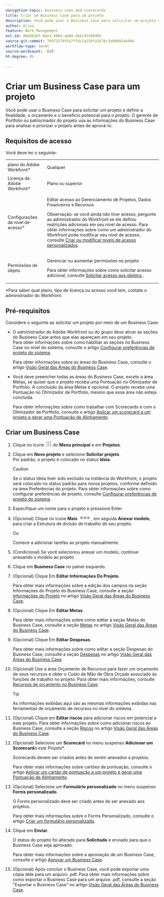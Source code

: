 ```yaml
---
navigation-topic: business-case-and-scorecards
title: Criar um Business Case para um projeto
description: Você pode usar o Business Case para solicitar um projeto e definir a finalidade, o orçamento e o benefício potencial para o projeto. O gerente de Portfolio ou patrocinador do projeto usa as informações do Business Case para analisar e priorizar o projeto antes de aprová-lo.
author: Alina
feature: Work Management
exl-id: db69b3bf-04e3-49b4-ae0d-ab6145389db5
source-git-commit: 7697327455a7ffdc1a15bfa1676c3a0b091abd04
workflow-type: tm+mt
source-wordcount: '828'
ht-degree: 0%

---
```


# Criar um Business Case para um projeto

Você pode usar o Business Case para solicitar um projeto e definir a finalidade, o orçamento e o benefício potencial para o projeto. O gerente de Portfolio ou patrocinador do projeto usa as informações do Business Case para analisar e priorizar o projeto antes de aprová-lo.

## Requisitos de acesso

Você deve ter o seguinte:

<table style="table-layout:auto"> 
 <col> 
 <col> 
 <tbody> 
  <tr> 
   <td role="rowheader">plano do Adobe Workfront*</td> 
   <td> <p>Qualquer </p> </td> 
  </tr> 
  <tr> 
   <td role="rowheader">Licença da Adobe Workfront*</td> 
   <td> <p>Plano ou superior</p> </td> 
  </tr> 
  <tr> 
   <td role="rowheader">Configurações de nível de acesso*</td> 
   <td> <p>Editar acesso ao Gerenciamento de Projetos, Dados Financeiros e Recursos</p> <p>Observação: se você ainda não tiver acesso, pergunte ao administrador do Workfront se ele definiu restrições adicionais em seu nível de acesso. Para obter informações sobre como um administrador do Workfront pode modificar seu nível de acesso, consulte <a href="../../../administration-and-setup/add-users/configure-and-grant-access/create-modify-access-levels.md" class="MCXref xref">Criar ou modificar níveis de acesso personalizados</a>.</p> </td> 
  </tr> 
  <tr> 
   <td role="rowheader">Permissões de objeto</td> 
   <td> <p>Gerenciar ou aumentar permissões no projeto</p> <p>Para obter informações sobre como solicitar acesso adicional, consulte <a href="../../../workfront-basics/grant-and-request-access-to-objects/request-access.md" class="MCXref xref">Solicitar acesso aos objetos </a>.</p> </td> 
  </tr> 
 </tbody> 
</table>

&#42;Para saber qual plano, tipo de licença ou acesso você tem, contate o administrador do Workfront.

## Pré-requisitos

Considere o seguinte ao solicitar um projeto por meio de um Business Case:

* O administrador do Adobe Workfront ou do grupo deve ativar as seções do Business Case antes que elas apareçam em seu projeto.\
  Para obter informações sobre como habilitar as seções no Business Case no nível do sistema, consulte o artigo [Configurar preferências de projeto do sistema](../../../administration-and-setup/set-up-workfront/configure-system-defaults/set-project-preferences.md).

  Para obter informações sobre as áreas do Business Case, consulte o artigo [Visão Geral das Áreas do Business Case](../../../manage-work/projects/define-a-business-case/areas-of-business-case.md).

* Você deve preencher todas as áreas do Business Case, exceto a área Metas, se quiser que o projeto receba uma Pontuação no Otimizador de Portfolio. A conclusão da área Metas é opcional. O projeto recebe uma Pontuação no Otimizador de Portfolio, mesmo que essa área não esteja concluída.

  Para obter informações sobre como trabalhar com Scorecards e com o Otimizador de Portfolio, consulte o artigo [Aplicar um scorecard a um projeto e gerar uma Pontuação de Alinhamento](../../../manage-work/projects/define-a-business-case/apply-scorecard-to-project-to-generate-alignment-score.md).

## Criar um Business Case

1. Clique no ícone ![](assets/main-menu-icon.png) do **Menu principal** e em **Projetos**.
1. Clique em **Novo projeto** e selecione **Solicitar projeto**.\
   Por padrão, o projeto é colocado no status **Ideia**.

   >[!CAUTION]
   >
   >Se o status Ideia tiver sido excluído na instância do Workfront, o projeto será colocado no status padrão para novos projetos, conforme definido na área Preferências do projeto. Para obter informações sobre como configurar preferências de projeto, consulte [Configurar preferências de projeto do sistema](../../../administration-and-setup/set-up-workfront/configure-system-defaults/set-project-preferences.md).

1. Especifique um nome para o projeto e pressione Enter.
1. (Opcional) Clique no ícone **Mais** ![](assets/qs-more-icon-on-an-object.png), em seguida **Anexar modelo**, para criar a Estrutura de divisão de trabalho do seu projeto.

   Ou

   Comece a adicionar tarefas ao projeto manualmente.

1. (Condicional) Se você selecionou anexar um modelo, continue anexando o modelo ao projeto
1. Clique em **Business Case** no painel esquerdo.
1. (Opcional) Clique Em **Editar Informações Do Projeto**. 

   Para obter mais informações sobre a edição dos campos na seção Informações do Projeto do Business Case, consulte a seção [Informações do Projeto](../../../manage-work/projects/define-a-business-case/areas-of-business-case.md#project-info) no artigo [Visão Geral das Áreas do Business Case](../../../manage-work/projects/define-a-business-case/areas-of-business-case.md).

1. (Opcional) Clique Em **Editar Metas**.

   Para obter mais informações sobre como editar a seção Metas do Business Case, consulte a seção [Metas](../../../manage-work/projects/define-a-business-case/areas-of-business-case.md#goals) no artigo [Visão Geral das Áreas do Business Case](../../../manage-work/projects/define-a-business-case/areas-of-business-case.md).

1. (Opcional) Clique Em **Editar Despesas**.

   Para obter mais informações sobre como editar a seção Despesas do Business Case, consulte a seção [Despesas](../../../manage-work/projects/define-a-business-case/areas-of-business-case.md#expenses) no artigo [Visão Geral das Áreas do Business Case](../../../manage-work/projects/define-a-business-case/areas-of-business-case.md).

1. (Opcional) Use a área Orçamento de Recursos para fazer um orçamento de seus recursos e obter o Custo de Mão de Obra Orçado associado às funções de trabalho no projeto. Para obter mais informações, consulte [Recursos de orçamento no Business Case](../../../manage-work/projects/define-a-business-case/budget-resources-in-business-case.md).

   >[!TIP]
   >
   >As informações exibidas aqui são as mesmas informações exibidas nas ferramentas de orçamento de recursos no nível do sistema.

1. (Opcional) Clique em **Editar riscos** para adicionar riscos em potencial a este projeto. Para obter informações sobre como adicionar riscos ao Business Case, consulte a seção [Riscos](../../../manage-work/projects/define-a-business-case/areas-of-business-case.md#risks) no artigo [Visão Geral das Áreas do Business Case](../../../manage-work/projects/define-a-business-case/areas-of-business-case.md).
1. (Opcional) Selecione um **Scorecard** no menu suspenso **Adicionar um Scorecard***a este Projeto**.

   Scorecards devem ser criados antes de serem anexados a projetos.

   Para obter mais informações sobre cartões de pontuação, consulte o artigo [Aplicar um cartão de pontuação a um projeto e gerar uma Pontuação de Alinhamento](../../../manage-work/projects/define-a-business-case/apply-scorecard-to-project-to-generate-alignment-score.md).

1. (Opcional) Selecione um **Formulário personalizado** no menu suspenso **Forms personalizado**.

   O Forms personalizado deve ser criado antes de ser anexado aos projetos.

   Para obter mais informações sobre o Forms Personalizado, consulte o artigo [Criar um formulário personalizado](/help/quicksilver/administration-and-setup/customize-workfront/create-manage-custom-forms/form-designer/design-a-form/design-a-form.md).

1. Clique em **Enviar**.

   O status do projeto foi alterado para **Solicitado** e enviado para que o Business Case seja aprovado.

   Para obter mais informações sobre a aprovação de um Business Case, consulte o artigo [Aprovar um Business Case](../../../manage-work/projects/define-a-business-case/approve-business-case.md).

1. (Opcional) Após concluir o Business Case, você pode exportar uma cópia dele para um arquivo .pdf. Para obter mais informações sobre como exportar o Business Case para um arquivo .pdf, consulte a seção &quot;Exportar o Business Case&quot; no artigo [Visão Geral das Áreas do Business Case](../../../manage-work/projects/define-a-business-case/areas-of-business-case.md).
